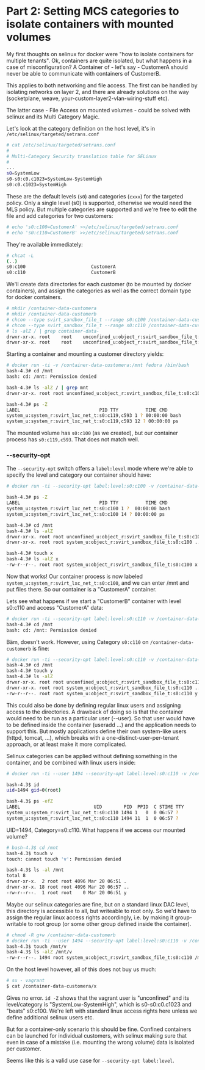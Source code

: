 # Part 2: Setting MCS categories to isolate containers with mounted volumes

My first thoughts on selinux for docker were "how to isolate containers for multiple tenants".
Ok, containers are quite isolated, but what happens in a case of misconfiguration? A Container
of - let's say - CustomerA should never be able to communicate with containers of CustomerB.

This applies to both networking and file access. The first can be handled by isolating networks
on layer 2, and there are already solutions on the way (socketplane, weave, your-custom-layer2-vlan-wiring-stuff etc).

The latter case - File Access on mounted volumes - could be solved with selinux and its Multi Category Magic.

Let's look at the category definition on the host level, it's in `/etc/selinux/targeted/setrans.conf`

```bash
# cat /etc/selinux/targeted/setrans.conf
#
# Multi-Category Security translation table for SELinux
#
...
s0=SystemLow
s0-s0:c0.c1023=SystemLow-SystemHigh
s0:c0.c1023=SystemHigh
```

These are the default levels (`s0`) and categories (`cxxx`) for the targeted policy. Only a single level
(s0) is supported, otherwise we would need the MLS policy. But multiple categories are supported and we're free
to edit the file and add categories for two customers:

```bash
# echo 's0:c100=CustomerA' >>/etc/selinux/targeted/setrans.conf
# echo 's0:c110=CustomerB' >>/etc/selinux/targeted/setrans.conf
```

They're available immediately:
```bash
# chcat -L
(..)
s0:c100                        CustomerA
s0:c110                        CustomerB
```

We'll create data directories for each customer (to be mounted by docker containers), and assign the categories as well
as the correct domain type for docker containers.

```bash
# mkdir /container-data-customera
# mkdir /container-data-customerb
# chcon --type svirt_sandbox_file_t --range s0:c100 /container-data-customera
# chcon --type svirt_sandbox_file_t --range s0:c110 /container-data-customerb
# ls -alZ / | grep container-data-
drwxr-xr-x. root    root    unconfined_u:object_r:svirt_sandbox_file_t:s0:c100 container-data-customera
drwxr-xr-x. root    root    unconfined_u:object_r:svirt_sandbox_file_t:s0:c110 container-data-customerb
```

Starting a container and mounting a customer directory yields:

```bash
# docker run -ti -v /container-data-customera:/mnt fedora /bin/bash
bash-4.3# cd /mnt
bash: cd: /mnt: Permission denied

bash-4.3# ls -alZ / | grep mnt
drwxr-xr-x. root root unconfined_u:object_r:svirt_sandbox_file_t:s0:c100 mnt

bash-4.3# ps -Z
LABEL                             PID TTY          TIME CMD
system_u:system_r:svirt_lxc_net_t:s0:c119,c593 1 ? 00:00:00 bash
system_u:system_r:svirt_lxc_net_t:s0:c119,c593 12 ? 00:00:00 ps
```

The mounted volume has `s0:c100` (as we created), but our container process has `s0:c119,c593`. That does not match well.

### --security-opt

The `--security-opt` switch offers a `label:level` mode where we're able to specify the level and category our container
should have:

```bash
# docker run -ti --security-opt label:level:s0:c100 -v /container-data-customera:/mnt fedora /bin/bash

bash-4.3# ps -Z
LABEL                             PID TTY          TIME CMD
system_u:system_r:svirt_lxc_net_t:s0:c100 1 ?  00:00:00 bash
system_u:system_r:svirt_lxc_net_t:s0:c100 14 ? 00:00:00 ps

bash-4.3# cd /mnt
bash-4.3# ls -alZ
drwxr-xr-x. root root unconfined_u:object_r:svirt_sandbox_file_t:s0:c100 .
drwxr-xr-x. root root system_u:object_r:svirt_sandbox_file_t:s0:c100 ..

bash-4.3# touch x
bash-4.3# ls -alZ x
-rw-r--r--. root root system_u:object_r:svirt_sandbox_file_t:s0:c100 x
```

Now that works! Our container process is now labeled `system_u:system_r:svirt_lxc_net_t:s0:c100`, and we can enter /mnt and
put files there. So our container is a "CustomerA" container.

Lets see what happens if we start a "CustomerB" container with level s0:c110 and access "CustomerA" data:

```bash
# docker run -ti --security-opt label:level:s0:c110 -v /container-data-customera:/mnt fedora /bin/bash
bash-4.3# cd /mnt
bash: cd: /mnt: Permission denied
```

Bäm, doesn't work. However, using Category `s0:c110` on `/container-data-customerb` is fine:

```bash
# docker run -ti --security-opt label:level:s0:c110 -v /container-data-customerb:/mnt fedora /bin/bash
bash-4.3# cd /mnt
bash-4.3# touch y
bash-4.3# ls -alZ
drwxr-xr-x. root root unconfined_u:object_r:svirt_sandbox_file_t:s0:c110 .
drwxr-xr-x. root root system_u:object_r:svirt_sandbox_file_t:s0:c110 ..
-rw-r--r--. root root system_u:object_r:svirt_sandbox_file_t:s0:c110 y
```

This could also be done by defining regular linux users and assigning access to the directories. A drawback of doing so is
that the container would need to be run as a particular user (--user). So that user would have to be defined
inside the container (useradd ...) and the application needs to support this. But mostly applications define
their own system-like users (httpd, tomcat, ...), which breaks with a one-distinct-user-per-tenant approach, or
at least make it more complicated.

Selinux categories can be applied without defining something in the container, and be combined with linux users
inside:

```bash
# docker run -ti --user 1494 --security-opt label:level:s0:c110 -v /container-data-customerb:/mnt fedora /bin/bash

bash-4.3$ id
uid=1494 gid=0(root)

bash-4.3$ ps -efZ
LABEL                           UID        PID  PPID  C STIME TTY          TIME CMD
system_u:system_r:svirt_lxc_net_t:s0:c110 1494 1   0  0 06:57 ?        00:00:00 /bin/bash
system_u:system_r:svirt_lxc_net_t:s0:c110 1494 11  1  0 06:57 ?        00:00:00 ps -efZ
```

UID=1494, Category=s0:c110. What happens if we access our mounted volume?

```bash
# bash-4.3$ cd /mnt
bash-4.3$ touch v
touch: cannot touch 'v': Permission denied

bash-4.3$ ls -al /mnt
total 8
drwxr-xr-x.  2 root root 4096 Mar 20 06:51 .
drwxr-xr-x. 18 root root 4096 Mar 20 06:57 ..
-rw-r--r--.  1 root root    0 Mar 20 06:51 y
```

Maybe our selinux categories are fine, but on a standard linux DAC level, this directory is
accessible to all, but writeable to root only. So we'd have to assign the regular
linux access rights accordingly, i.e. by making it group-writable to root group (or some other
  group defined inside the container).

```bash
# chmod -R g+w /container-data-customerb
# docker run -ti --user 1494 --security-opt label:level:s0:c110 -v /container-data-customerb:/mnt fedora /bin/bash
bash-4.3$ touch /mnt/v
bash-4.3$ ls -alZ /mnt/v
-rw-r--r--. 1494 root system_u:object_r:svirt_sandbox_file_t:s0:c110 /mnt/v
```

On the host level however, all of this does not buy us much:

```bash
# su - vagrant
$ cat /container-data-customera/x
```

Gives no error. `id -Z` shows that the vagrant user is "unconfined" and its level/category is "SystemLow-SystemHigh",
which is s0-s0:c0.c1023 and "beats" s0:c100. We're left with standard linux access rights here unless we define additional selinux users etc. 

But for a container-only scenario this should be fine. Confined containers can be launched for individual customers,
with selinux making sure that even in case of a mistake (i.e. mounting the wrong volume) data is isolated per customer.

Seems like this is a valid use case for `--security-opt label:level`.
